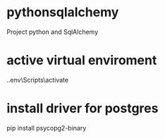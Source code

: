 # pythonsqlalchemy
Project python and SqlAlchemy

# active virtual enviroment
.\.env\Scripts\activate

# install driver for postgres
pip install psycopg2-binary 